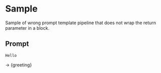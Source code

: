 # Sample

Sample of wrong prompt template pipeline that does not wrap the return parameter in a block.

## Prompt

```
Hello
```

-> {greeting}
